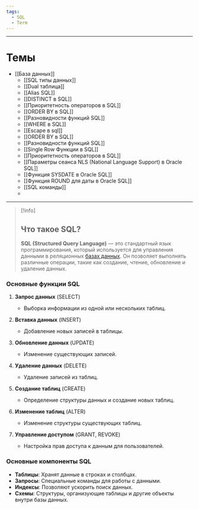 ```yaml
---
tags:
  - SQL
  - Term
---
```

---
# Темы

- [[База данных]]
	- [[SQL типы данных]]
	- [[Dual таблица]]
	- [[Alias SQL]]
	- [[DISTINCT в SQL]]
	- [[Приоритетность операторов в SQL]]
	- [[ORDER BY в SQL]]
	- [[Разновидности функций SQL]]
	- [[WHERE в SQL]]
	- [[Escape в sql]]
	- [[ORDER BY в SQL]]
	- [[Разновидности функций SQL]]
	- [[Single Row Функции в SQL]]
	- [[Приоритетность операторов в SQL]]
	- [[Параметры сеанса NLS (National Language Support) в Oracle SQL]]
	- [[Функция SYSDATE в Oracle SQL]]
	- [[Функция ROUND для даты в Oracle SQL]]
	- [[SQL команды]]
	- 

---

> [!info]
> ## Что такое SQL?
> 
> **SQL (Structured Query Language)** — это стандартный язык программирования, который используется для управления данными в реляционных [базах данных](obsidian://open?vault=IT&file=%D0%91%D0%B0%D0%B7%D0%B0%20%D0%B4%D0%B0%D0%BD%D0%BD%D1%8B%D1%85). Он позволяет выполнять различные операции, такие как создание, чтение, обновление и удаление данных.

### Основные функции SQL

1. **Запрос данных** (SELECT)
   - Выборка информации из одной или нескольких таблиц.
   
2. **Вставка данных** (INSERT)
   - Добавление новых записей в таблицы.

3. **Обновление данных** (UPDATE)
   - Изменение существующих записей.

4. **Удаление данных** (DELETE)
   - Удаление записей из таблиц.

5. **Создание таблиц** (CREATE)
   - Определение структуры данных и создание новых таблиц.

6. **Изменение таблиц** (ALTER)
   - Изменение структуры существующих таблиц.

7. **Управление доступом** (GRANT, REVOKE)
   - Настройка прав доступа к данным для пользователей.

### Основные компоненты SQL

- **Таблицы**: Хранят данные в строках и столбцах.
- **Запросы**: Специальные команды для работы с данными.
- **Индексы**: Позволяют ускорить поиск данных.
- **Схемы**: Структуры, организующие таблицы и другие объекты внутри базы данных.
